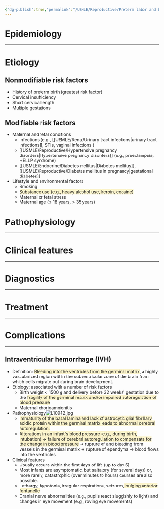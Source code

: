```yaml
---
{"dg-publish":true,"permalink":"/USMLE/Reproductive/Preterm labor and birth/"}
---
```


# Epidemiology


---
# Etiology
## Nonmodifiable risk factors
- History of preterm birth (greatest risk factor)
- Cervical insufficiency
- Short cervical length
- Multiple gestations
## Modifiable risk factors
- Maternal and fetal conditions
	- Infections (e.g., [[USMLE/Renal/Urinary tract infections\|urinary tract infections]], STIs, vaginal infections )
	- [[USMLE/Reproductive/Hypertensive pregnancy disorders\|Hypertensive pregnancy disorders]] (e.g., preeclampsia, HELLP syndrome)
	- [[USMLE/Endocrine/Diabetes mellitus\|Diabetes mellitus]], [[USMLE/Reproductive/Diabetes mellitus in pregnancy\|gestational diabetes]]
- Lifestyle and environmental factors
	- Smoking
	- <span style="background:rgba(240, 200, 0, 0.2)">Substance use (e.g., heavy alcohol use, heroin, cocaine)</span>
	- Maternal or fetal stress
	- Maternal age (≤ 18 years, > 35 years)

# Pathophysiology
---


# Clinical features
---


# Diagnostics
---


# Treatment
---


# Complications
---
## Intraventricular hemorrhage (IVH)
- Definition: <span style="background:rgba(240, 200, 0, 0.2)">Bleeding into the ventricles from the germinal matrix</span>, a highly vascularized region within the subventricular zone of the brain from which cells migrate out during brain development. 
- Etiology: associated with a number of risk factors
	- Birth weight < 1500 g and delivery before 32 weeks' gestation due to the <span style="background:rgba(240, 200, 0, 0.2)">fragility of the germinal matrix and/or impaired autoregulation of blood pressure</span>
	- Maternal chorioamnionitis
- Pathophysiology![L10942.jpg](/img/user/appendix/L10942.jpg)
	- <span style="background:rgba(240, 200, 0, 0.2)">Immaturity of the basal lamina and lack of astrocytic glial fibrillary acidic protein within the germinal matrix leads to abnormal cerebral autoregulation.</span>
	- <span style="background:rgba(240, 200, 0, 0.2)">Alterations in an infant's blood pressure (e.g., during birth, intubation) → failure of cerebral autoregulation to compensate for the change in blood pressure</span> → rupture of and bleeding from vessels in the germinal matrix → rupture of ependyma → blood flows into the ventricles
- Clinical features
	- Usually occurs within the first days of life (up to day 5)
	- Most infants are asymptomatic, but saltatory (for several days) or, more rarely, catastrophic (over minutes to hours) courses are also possible.
	- Lethargy, hypotonia, irregular respirations, seizures,<span style="background:rgba(240, 200, 0, 0.2)"> bulging anterior fontanelle</span>
	- Cranial nerve abnormalities (e.g., pupils react sluggishly to light) and changes in eye movement (e.g., roving eye movements)
